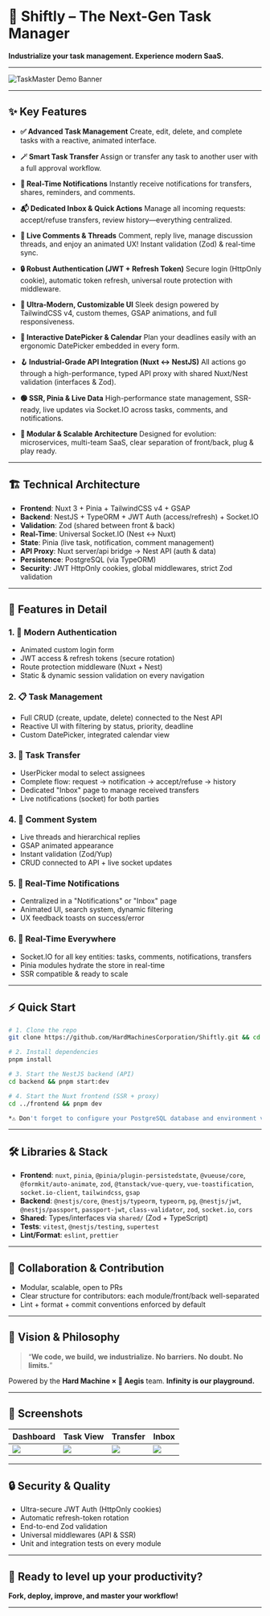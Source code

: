 # 🚀 Shiftly – The Next-Gen Task Manager

**Industrialize your task management. Experience modern SaaS.**

---

![TaskMaster Demo Banner](https://dummyimage.com/1200x320/3e001f/f11a7b&text=Shiftly+by+Hard+Machine+×+Aegis)

---

## ✨ Key Features

- **✅ Advanced Task Management**
  Create, edit, delete, and complete tasks with a reactive, animated interface.

- **🪄 Smart Task Transfer**
  Assign or transfer any task to another user with a full approval workflow.

- **🔔 Real-Time Notifications**
  Instantly receive notifications for transfers, shares, reminders, and comments.

- **📬 Dedicated Inbox & Quick Actions**
  Manage all incoming requests: accept/refuse transfers, review history—everything centralized.

- **💬 Live Comments & Threads**
  Comment, reply live, manage discussion threads, and enjoy an animated UX!
  Instant validation (Zod) & real-time sync.

- **🔒 Robust Authentication (JWT + Refresh Token)**
  Secure login (HttpOnly cookie), automatic token refresh, universal route protection with middleware.

- **🎨 Ultra-Modern, Customizable UI**
  Sleek design powered by TailwindCSS v4, custom themes, GSAP animations, and full responsiveness.

- **📅 Interactive DatePicker & Calendar**
  Plan your deadlines easily with an ergonomic DatePicker embedded in every form.

- **🪝 Industrial-Grade API Integration (Nuxt ↔️ NestJS)**
  All actions go through a high-performance, typed API proxy with shared Nuxt/Nest validation (interfaces & Zod).

- **🟢 SSR, Pinia & Live Data**
  High-performance state management, SSR-ready, live updates via Socket.IO across tasks, comments, and notifications.

- **🔧 Modular & Scalable Architecture**
  Designed for evolution: microservices, multi-team SaaS, clear separation of front/back, plug & play ready.

---

## 🏗️ Technical Architecture

- **Frontend**: Nuxt 3 + Pinia + TailwindCSS v4 + GSAP
- **Backend**: NestJS + TypeORM + JWT Auth (access/refresh) + Socket.IO
- **Validation**: Zod (shared between front & back)
- **Real-Time**: Universal Socket.IO (Nest ↔ Nuxt)
- **State**: Pinia (live task, notification, comment management)
- **API Proxy**: Nuxt server/api bridge → Nest API (auth & data)
- **Persistence**: PostgreSQL (via TypeORM)
- **Security**: JWT HttpOnly cookies, global middlewares, strict Zod validation

---

## 🚦 Features in Detail

### 1. 🔑 Modern Authentication

- Animated custom login form
- JWT access & refresh tokens (secure rotation)
- Route protection middleware (Nuxt + Nest)
- Static & dynamic session validation on every navigation

### 2. 📋 Task Management

- Full CRUD (create, update, delete) connected to the Nest API
- Reactive UI with filtering by status, priority, deadline
- Custom DatePicker, integrated calendar view

### 3. 🔄 Task Transfer

- UserPicker modal to select assignees
- Complete flow: request → notification → accept/refuse → history
- Dedicated "Inbox" page to manage received transfers
- Live notifications (socket) for both parties

### 4. 💬 Comment System

- Live threads and hierarchical replies
- GSAP animated appearance
- Instant validation (Zod/Yup)
- CRUD connected to API + live socket updates

### 5. 🔔 Real-Time Notifications

- Centralized in a "Notifications" or "Inbox" page
- Animated UI, search system, dynamic filtering
- UX feedback toasts on success/error

### 6. 📡 Real-Time Everywhere

- Socket.IO for all key entities: tasks, comments, notifications, transfers
- Pinia modules hydrate the store in real-time
- SSR compatible & ready to scale

---

## ⚡️ Quick Start

```bash
# 1. Clone the repo
git clone https://github.com/HardMachinesCorporation/Shiftly.git && cd shiftly-ui

# 2. Install dependencies
pnpm install

# 3. Start the NestJS backend (API)
cd backend && pnpm start:dev

# 4. Start the Nuxt frontend (SSR + proxy)
cd ../frontend && pnpm dev

*⚠️ Don't forget to configure your PostgreSQL database and environment variables!*
```

---

## 🛠️ Libraries & Stack

- **Frontend**: `nuxt`, `pinia`, `@pinia/plugin-persistedstate`, `@vueuse/core`, `@formkit/auto-animate`, `zod`, `@tanstack/vue-query`, `vue-toastification`, `socket.io-client`, `tailwindcss`, `gsap`
- **Backend**: `@nestjs/core`, `@nestjs/typeorm`, `typeorm`, `pg`, `@nestjs/jwt`, `@nestjs/passport`, `passport-jwt`, `class-validator`, `zod`, `socket.io`, `cors`
- **Shared**: Types/interfaces via `shared/` (Zod + TypeScript)
- **Tests**: `vitest`, `@nestjs/testing`, `supertest`
- **Lint/Format**: `eslint`, `prettier`

---

## 🤝 Collaboration & Contribution

- Modular, scalable, open to PRs
- Clear structure for contributors: each module/front/back well-separated
- Lint + format + commit conventions enforced by default

---

## 🧭 Vision & Philosophy

> “**We code, we build, we industrialize.
> No barriers. No doubt. No limits.**”

Powered by the **Hard Machine × 🤖 Aegis** team.
**Infinity is our playground.**

---

## 🧠 Screenshots

| Dashboard                    | Task View               | Transfer                    | Inbox                    |
| ---------------------------- | ----------------------- | --------------------------- | ------------------------ |
| ![](./screens/dashboard.png) | ![](./screens/task.png) | ![](./screens/transfer.png) | ![](./screens/inbox.png) |

---

## 🔒 Security & Quality

- Ultra-secure JWT Auth (HttpOnly cookies)
- Automatic refresh-token rotation
- End-to-end Zod validation
- Universal middlewares (API & SSR)
- Unit and integration tests on every module

---

## 🚀 Ready to level up your productivity?

**Fork, deploy, improve, and master your workflow!**

---
